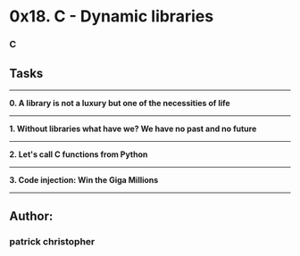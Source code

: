# 0x18. C - Dynamic libraries
### C

## **Tasks** ##
___
 __0. A library is not a luxury but one of the necessities of life__
___
 __1. Without libraries what have we? We have no past and no future__
___
 __2. Let's call C functions from Python__
___
 __3. Code injection: Win the Giga Millions__
___

## Author:
### patrick christopher
